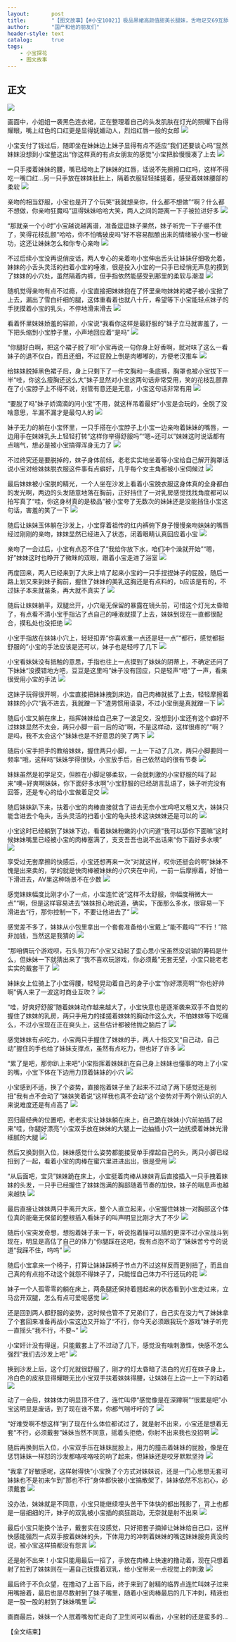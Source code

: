 ```yaml
---
layout:       post
title:        "【图文故事】【#小宝10021】极品黑裙高颜值甜美长腿妹，舌吻足交69互舔上位骑坐抽插，搞得舒服再到沙发侧入插嘴"
author:       "国产和他的朋友们"
header-style: text
catalog:      true
tags:
    - 小宝探花
    - 图文故事
---
```


## 正文

![](https://jx.lwo7bv.app/tupian/forum/202410/05/162410jv5qqol5s4wvenpw.gif)

画面中，小姐姐一袭黑色连衣裙，正在整理着自己的头发肌肤在灯光的照耀下白得耀眼，嘴上红色的口红更是显得妩媚动人，烈焰红唇一般的女郎
![](https://jx.lwo7bv.app/tupian/forum/202410/05/162024obzbferb48i2e77q.gif)

小宝支付了钱过后，随即坐在妹妹边上妹子显得有点不适应“我们还要谈心吗”显然妹妹没想到小宝整这出“你这样真的有点女朋友的感觉”小宝把脸慢慢凑了上去
![](https://jx.lwo7bv.app/tupian/forum/202410/05/162026pbptk75kjxspbxu4.gif)

一只手搂着妹妹的腰，嘴已经吻上了妹妹的红唇，话说不先擦擦口红吗，这样不得吃一嘴口红...另一只手放在妹妹肚肚上，隔着衣服轻轻揉搓着，感受着妹妹腰部的柔软
![](https://jx.lwo7bv.app/tupian/forum/202410/05/162028tsd3jp5v3pep13av.gif)

亲吻的相当舒服，小宝也是开了个玩笑“我就想亲你，什么都不想做”“啊？什么都不想做，你亲吻狂魔吗”逗得妹妹哈哈大笑，两人之间的距离一下子被拉进好多
![](https://jx.lwo7bv.app/tupian/forum/202410/05/162033kkxb96776kczkcxx.gif)

“那就亲一个小时”小宝越说越离谱，准备逗逗妹子果然，妹子听完一下子绷不住了，笑得花枝乱颤“哈哈，你不怕嘴破皮吗”好不容易酝酿出来的情绪被小宝一秒破功，这还让妹妹怎么和你专心亲吻
![](https://jx.lwo7bv.app/tupian/forum/202410/05/162036w2p290qd0phn9nsn.gif)

不过后续小宝没再说俏皮话，两人专心的亲着吻小宝伸出舌头让妹妹仔细吸允着，妹妹的小舌头灵活的扫着小宝的唾液，很是投入小宝的一只手已经悄无声息的摸到了妹妹的小穴处，虽然隔着内裤，但手指依然能感受到那里的柔软与潮湿
![](https://jx.lwo7bv.app/tupian/forum/202410/05/162039z8gbhm9ll8m780bh.gif)

随机觉得亲吻有点不过瘾，小宝直接把妹妹抱在了怀里亲吻妹妹的裙子被小宝掀了上去，漏出了雪白纤细的腿，这体重看着也就八十斤，希望等下小宝能轻点妹子的手抚摸着小宝的乳头，不停地滑来滑去
![](https://jx.lwo7bv.app/tupian/forum/202410/05/162045ttdjj80ugke5n6u8.gif)

看着怀里妹妹娇羞的容颜，小宝说“我看你这样是最舒服的”妹子立马就害羞了，一下把头缩到小宝脖子里，小声地回应着“是吗”
![](https://jx.lwo7bv.app/tupian/forum/202410/05/162055fdstpslpfsbarg5d.gif)

“你腿好白啊，把这个裙子脱了呗”小宝再说一句你身上好香啊，就对味了这么一看妹子的退不仅白，而且还细，不过屁股上倒是肉嘟嘟的，方便老汉推车
![](https://jx.lwo7bv.app/tupian/forum/202410/05/162105xkhw4nk4g4zj30g1.gif)

给妹妹脱掉黑色裙子后，身上只剩下了一件文胸和一条底裤，胸罩也被小宝拔下一半“哇，你这么瘦胸还这么大”妹子显然对小宝这两句话非常受用，笑的花枝乱颤靠在了小宝脖子上不得不说，别管有意还是无意，小宝这句话非常有用
![](https://jx.lwo7bv.app/tupian/forum/202410/05/162115efzvx2129fzxad9g.gif)

“要脱了吗”妹子娇滴滴的问小宝“不用，就这样吊着最好”小宝是会玩的，全脱了没啥意思，半漏不漏才是最勾人的
![](https://jx.lwo7bv.app/tupian/forum/202410/05/162122ezd0svrnj5jj0jid.gif)

妹子无力的躺在小宝怀里，一只手搭在小宝脖子上小宝一边亲吻着妹妹的嘴唇，一边用手在妹妹乳头上轻轻打转“这样你举得舒服吗”“嗯~还可以”妹妹这时说话都有点喘气，想必是被小宝搞得浑身无力了
![](https://jx.lwo7bv.app/tupian/forum/202410/05/162126v3ppmuuugpqzwvgg.gif)

不过终究还是要脱掉的，妹子身体前倾，老老实实地坐着等小宝给自己解开胸罩话说小宝对给妹妹脱衣服这件事有点癖好，几乎每个女主角都被小宝伺候过
![](https://jx.lwo7bv.app/tupian/forum/202410/05/162132xc6r6isue5g539gi.gif)

最后妹妹被小宝脱的精光，一个人坐在沙发上看着小宝脱衣服这身体真的全身都白的发光啊，两边的头发随意地落在胸前，正好挡住了一对乳房感觉找找角度都可以拍写真了“哇，你这身材真的是极品”被小宝夸了无数次的妹妹还是没能挡住小宝这句话，害羞的笑了一下
![](https://jx.lwo7bv.app/tupian/forum/202410/05/162139l5y8loqz5oioqeoy.gif)

随后让妹妹玉体躺在沙发上，小宝穿着祖传的红内裤俯下身子慢慢亲吻妹妹的嘴唇经过刚刚的亲吻，妹妹显然已经进入了状态，闭着眼睛认真回应着小宝
![](https://jx.lwo7bv.app/tupian/forum/202410/05/162145sas6nqn6ny2hpcca.gif)

亲吻了一会过后，小宝有点忍不住了“我给你放下水，咱们冲个澡就开始”“嗯，好”妹妹这时也睁开了微眯的双眼，跟着小宝走进了浴室
![](https://jx.lwo7bv.app/tupian/forum/202410/05/162148slo2mhhivj4xxxjm.gif)

再度回来，两人已经来到了大床上啃了起来小宝的一只手捏捏妹子的屁股，随后一路上划又来到妹子胸前，握住了妹妹的美乳这胸还是有点料的，b应该是有的，不过妹子本来就苗条，再大就不真实了
![](https://jx.lwo7bv.app/tupian/forum/202410/05/162151whbka3a68o55z3v3.gif)

随后让妹妹躺平，双腿岔开，小穴毫无保留的暴露在镜头前，可惜这个灯光太昏暗了，有点看不清小宝手指沾了点自己的唾液就摸了上去，妹妹到现在一直都很配合，摸私处也没拒绝
![](https://jx.lwo7bv.app/tupian/forum/202410/05/162154yckgkzflf9hd5ygy.gif)

小宝手指放在妹妹小穴上，轻轻扣弄“你喜欢重一点还是轻一点”“都行，感觉都挺舒服的”小宝的手法应该是还可以，妹子也是轻哼了几下
![](https://jx.lwo7bv.app/tupian/forum/202410/05/162157shd6k4khmzjihgok.gif)

小宝看妹妹没有抵触的意思，手指也往上一点摸到了妹妹的阴蒂上，不确定还问了下妹妹“没摸错地方吧，豆豆是这里吗”妹子没有回应，只是轻声“唔”了一声，看来很受用小宝的手法
![](https://jx.lwo7bv.app/tupian/forum/202410/05/162201c8c74e9tz3d88wdg.gif)

这妹子玩得很开啊，小宝直接把妹妹拽到床边，自己肉棒就抵了上去，轻轻摩擦着妹妹的小穴“我不进去，我就蹭一下”渣男惯用语录，不过小宝倒是真就蹭一下
![](https://jx.lwo7bv.app/tupian/forum/202410/05/162204s89j9u5ju575f7r7.gif)

随后小宝又躺在床上，指挥妹妹给自己来了一波足交，没想到小宝还有这个癖好不过妹妹显然不太会，两只小脚一前一后的动“啊，不是这样动，这样很疼的”“啊？是吗，我不太会这个”妹妹也是不好意思的笑了两下
![](https://jx.lwo7bv.app/tupian/forum/202410/05/162207v2eajeaelr2h4alm.gif)

随后小宝手把手的教给妹妹，握住两只小脚，一上一下动了几次，两只小脚要同一频率“哦，这样吗”妹妹学得很快，小宝放手后，自己依然动的很有节奏
![](https://jx.lwo7bv.app/tupian/forum/202410/05/162209ni0v6pk6nis060ji.gif)

妹妹虽然是初学足交，但胜在小脚足够柔软，一会就刺激的小宝舒服的叫了起来“噢~好爽啊妹妹，你下面好多水啊”小宝舒服的已经胡言乱语了，妹子听完没有回答，还是专心的给小宝做着足交
![](https://jx.lwo7bv.app/tupian/forum/202410/05/162212v6961693sdqcf6z8.gif)

随后妹妹趴下来，扶着小宝的肉棒直接就含了进去无奈小宝鸡吧又粗又大，妹妹只能含进去个龟头，舌头灵活的扫着小宝的龟头技术这块妹妹还是可以的
![](https://jx.lwo7bv.app/tupian/forum/202410/05/162214hc1uuyrrdf2kayyh.gif)

小宝这时已经躺到了妹妹下边，看着妹妹粉嫩的小穴问道“我可以舔你下面嘛”这时候妹妹嘴里已经被小宝的肉棒塞满了，支支吾吾也说不出话来“你下面好多水噢”
![](https://jx.lwo7bv.app/tupian/forum/202410/05/162217g69tru9ja4pjtr7a.gif)

享受过无套摩擦的快感后，小宝还想再来一次“对就这样，哎你还挺会的啊”妹妹不愧是出来卖的，学的就是快肉棒被妹妹的小穴夹在中间，一前一后摩擦着，好怕一下滑进去，AV里这种场景不在少数
![](https://jx.lwo7bv.app/tupian/forum/202410/05/162222wq88y18y711qg18j.gif)

感觉妹妹幅度比刚才小了一点，小宝连忙说“这样不太舒服，你幅度稍微大一点”“啊，但是这样容易进去”妹妹担心地说道，确实，下面那么多水，很容易一下滑进去“行，那你控制一下，不要让他进去了”
![](https://jx.lwo7bv.app/tupian/forum/202410/05/162226kepv5r2rzraa1010.gif)

感觉差不多了，妹妹从小包里拿出一个套套准备给小宝戴上“能不戴吗”“不行！”除非加钱，当然这是我猜的
![](https://jx.lwo7bv.app/tupian/forum/202410/05/162232oj15x1jz5dz0t1tb.gif)

“那咱俩玩个游戏呗，石头剪刀布”小宝又动起了歪心思小宝虽然没说输的筹码是什么，但妹妹一下就猜出来了“我不喜欢玩游戏，你必须戴”无套无望，小宝只能老老实实的戴套干了
![](https://jx.lwo7bv.app/tupian/forum/202410/05/162238wb2ee73wb41xodbw.gif)

妹妹女上位骑上了小宝得腰，轻轻晃动着自己的身子小宝“你好漂亮啊”“你也好帅啊”俩人来了一波这时商业互吹？
![](https://jx.lwo7bv.app/tupian/forum/202410/05/162243v0ttrsiiihbimm0t.gif)

“哇，好爽好舒服”随着妹妹动作越来越大了，小宝快意也是逐渐袭来双手不自觉的握住了妹妹的乳房，两只手用力的揉搓着妹妹的胸动作这么大，不怕妹妹等下吃痛么，不过小宝现在正在爽头上，这些估计都被他抛之脑后了
![](https://jx.lwo7bv.app/tupian/forum/202410/05/162246lqp7i3o228qi7opp.gif)

感觉妹妹有点吃力，小宝两只手握住了妹妹的手，两人十指交叉“自己动，自己动”握住的手也给了妹妹支撑点，虽然有点吃力，但也好了许多
![](https://jx.lwo7bv.app/tupian/forum/202410/05/162248yq1zswww111g1ybg.gif)

“累了是吧，那你趴上来吧”小宝指挥着妹妹趴在自己身上妹妹也懂事的吻上了小宝的嘴，小宝下体在下边用力顶着妹妹的小穴
![](https://jx.lwo7bv.app/tupian/forum/202410/05/162251rzuw35w4zm4ws332.gif)

小宝感到不适，换了个姿势，直接抱着妹子坐了起来不过动了两下感觉还是别扭“我有点不会动了”妹妹笑着说“这样我也真不会动”这个姿势对于两个刚认识的人来说难度还是有点高了
![](https://jx.lwo7bv.app/tupian/forum/202410/05/162254ivphxnnuvplyincd.gif)

回归最经典的位置吧，老老实实让妹妹躺在床上，自己跪在妹妹小穴前抽插了起来“哇，你腿好漂亮”小宝双手放在妹妹的大腿上一边抽插小穴一边抚摸着妹妹光滑细腻的大腿
![](https://jx.lwo7bv.app/tupian/forum/202410/05/162258be6kywbybclqsegp.gif)

然后又换到侧入位，妹妹感觉什么姿势都能接受单手撑起自己的头，两只小脚已经扭到了一起，看着小宝的肉棒在蜜穴里进进出出，很是受用
![](https://jx.lwo7bv.app/tupian/forum/202410/05/162300aizjkz24tldkb2tn.gif)

“从后面吧，宝贝”妹妹跪在床上，小宝挺着肉棒从妹妹背后直接插入一只手拽着妹妹的头发，一只手已经握住了妹妹饱满的胸部随着节奏的加快，妹子的喘息声也越来越快
![](https://jx.lwo7bv.app/tupian/forum/202410/05/162305by5xn16zj8cvntnc.gif)

最后直接让妹妹两只手离开大床，整个人直立起来，小宝握住妹妹一对胸部这个体位真的能毫无保留的整根插入看妹子的叫声明显比刚才大了不少
![](https://jx.lwo7bv.app/tupian/forum/202410/05/162310rekkbpbid6aii5uc.gif)

随后小宝突发奇想，想抱着妹子来一下，听说抱着操可以插的更深不过小宝战斗到现在，明显是高估了自己的体力“你腿踩在这吧，我有点抱不动了”妹妹苦兮兮的说道“我踩不住，呜呜”
![](https://jx.lwo7bv.app/tupian/forum/202410/05/162315syife1sabsqrbsne.gif)

随后小宝拿来一个椅子，打算让妹妹踩椅子节点力不过这样反而更别扭了，而且自己真的有点抱不动这个就怨不得妹子了，只能怪自己体力不行还玩的花
![](https://jx.lwo7bv.app/tupian/forum/202410/05/162318ba3h83ez7h88ay6o.gif)

妹子一个人孤零零的躺在床上，两条腿还保持着翘起来的状态看到小宝走过来，立马岔开双腿，怎么有点可爱呢感觉
![](https://jx.lwo7bv.app/tupian/forum/202410/05/162320iaqhsczhaq31jiic.gif)

还是回到两人都舒服的姿势，这时候也管不了兄弟们了，自己实在没力气了妹妹拿了个套回来准备再战小宝这边又开始了“不行，你今天必须跟我玩个游戏”妹子听完一直摇头“我不行，不要~”
![](https://jx.lwo7bv.app/tupian/forum/202410/05/162322wxhz5shx6ziahpdh.gif)

小宝奸计没有得逞，只能戴套上了不过动了几下，感觉没有啥刺激性，快感不怎么强烈“我们去沙发上吧”
![](https://jx.lwo7bv.app/tupian/forum/202410/05/162327ntsc9xtmjhxj9cjx.gif)

换到沙发上后，这个灯光就很舒服了，刚才的灯太昏暗了洁白的光打在妹子身上，冷白色的皮肤显得耀眼无比小宝双手扶着妹妹得腰，让妹妹在上边一上一下的动着
![](https://jx.lwo7bv.app/tupian/forum/202410/05/162332stp1tpsr5v56vrkf.gif)

动了一会后，妹妹体力明显顶不住了，连忙叫停“感觉像是在深蹲啊”“很累是吧”小宝这明显是废话，到了现在谁不累，你都气喘吁吁的了
![](https://jx.lwo7bv.app/tupian/forum/202410/05/162338bmu3wo22badd8vfb.gif)

“好难受啊不想这样”到了现在什么体位都试过了，就是射不出来，小宝还是想着无套“不行，必须戴套”妹妹当然不同意，摇着头拒绝，你射不出来我也没招啊
![](https://jx.lwo7bv.app/tupian/forum/202410/05/162342g4ffdfm1kjmlm7af.gif)

随后再换到后入位，小宝双手压在妹妹屁股上，用力的撞击着妹妹的屁股，像是在惩罚妹妹一样怼的沙发都咯吱咯吱的响了起来，但妹妹还是咬牙默默坚持
![](https://jx.lwo7bv.app/tupian/forum/202410/05/162345qfz486dqxj8wg4gd.gif)

“我拿了好敏感呢，这样射得快”小宝换了个方式对妹妹说，还是一门心思想无套可妹妹也不是初来乍到“那也不行”身体都快被小宝搞散架了，妹妹依然不忘初心，必须戴套
![](https://jx.lwo7bv.app/tupian/forum/202410/05/162348ujdud4xd4p3pji14.gif)

没办法，妹妹就是不同意，小宝只能继续埋头苦干下体快的都出残影了，背上也都是一层细细的汗，妹子的双乳被小宝插的疯狂跳动，无奈就是射不出来
![](https://jx.lwo7bv.app/tupian/forum/202410/05/162351rwai8mdz3w597awu.gif)

最后小宝只能换个法子，戴套实在没感觉，只好把套子摘掉让妹妹给自己口，这样快感能强烈一点双手按着妹妹的头，下体用力的冲刺着妹妹的嘴这妹妹服务真没的说，被小宝这样搞都没有怨言
![](https://jx.lwo7bv.app/tupian/forum/202410/05/162355n6x6c67761h7xqzz.gif)

还是射不出来！小宝只能用最后一招了，手放在肉棒上快速的撸动着，现在只想着射了拉到了妹妹则在一遍自己抚摸着双乳，给小宝带来一点视觉上的刺激
![](https://jx.lwo7bv.app/tupian/forum/202410/05/162400vgm2f2bkfcfvv4mr.gif)

最后终于不负众望，在撸动了上百下后，终于来到了射精的临界点连忙叫妹子过来用嘴接着，最后也是尽数射到了妹子嘴里，随着小宝肉棒最后的几下冲刺，精液也是一股一股的射到了妹妹嘴里
![](https://jx.lwo7bv.app/tupian/forum/202410/05/162406pg0c41xtx8ltwx2c.gif)

画面最后，妹妹一个人抿着嘴匆忙走向了卫生间可以看出，小宝射的还是蛮多的...

【全文结束】